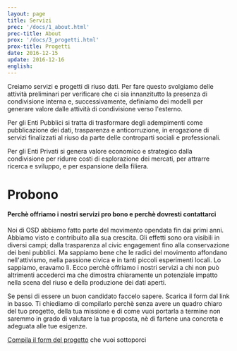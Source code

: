 ```yaml
---
layout: page
title: Servizi
prec: '/docs/1_about.html'
prec-title: About
prox: '/docs/3_progetti.html'
prox-title: Progetti
date: 2016-12-15
update: 2016-12-16
english:
---
```


Creiamo servizi e progetti di riuso dati. Per fare questo svolgiamo delle attività preliminari per verificare che ci sia innanzitutto la presenza di condivisione interna e, successivamente, definiamo dei modelli per generare valore dalle attività di condivisione verso l'esterno.

Per gli Enti Pubblici si tratta di trasformare degli adempimenti come pubblicazione dei dati, trasparenza e anticorruzione, in erogazione di servizi finalizzati al riuso da parte delle controparti sociali e professionali.

Per gli Enti Privati si genera valore economico e strategico dalla condivisione per ridurre costi di esplorazione dei mercati, per attrarre ricerca e sviluppo, e per espansione della filiera.

<h1 id="probono">Probono</h1>
<h4>Perchè offriamo i nostri servizi pro bono e perchè dovresti contattarci</h4>

Noi di OSD abbiamo fatto parte del movimento opendata fin dai primi anni. Abbiamo visto e contribuito alla sua crescita. Gli effetti sono ora visibili in diversi campi; dalla trasparenza al civic engagement fino alla conservazione dei beni pubblici. Ma sappiamo bene che le radici del movimento affondano nell'attivismo, nella passione civica e in tanti piccoli esperimenti locali. Lo sappiamo, eravamo lì. Ecco perchè offriamo i nostri servizi a chi non può altrimenti accederci ma che dimostra chiaramente un potenziale impatto nella scena del riuso e della produzione dei dati aperti.

Se pensi di essere un buon candidato faccelo sapere. Scarica il form dal link in basso. Ti chiediamo di compilarlo perchè senza avere un quadro chiaro del tuo progetto, della tua missione e di come vuoi portarla a termine non saremmo in grado di valutare la tua proposta, nè di fartene una concreta e adeguata alle tue esigenze.

[Compila il form del progetto](https://docs.google.com/forms/d/e/1FAIpQLSesMiFIs6s_Wl7uN5Yr-kbvVILUtJ-GPfR_bSDzN46jafuWwQ/viewform) che vuoi sottoporci
